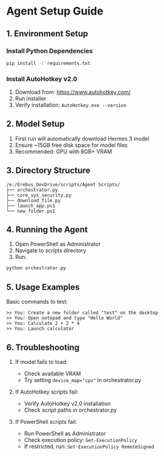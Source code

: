 # Agent Setup Guide

## 1. Environment Setup

### Install Python Dependencies
```bash
pip install -r requirements.txt
```

### Install AutoHotkey v2.0
1. Download from: https://www.autohotkey.com/
2. Run installer
3. Verify installation: `AutoHotkey.exe --version`

## 2. Model Setup
1. First run will automatically download Hermes 3 model
2. Ensure ~15GB free disk space for model files
3. Recommended: GPU with 8GB+ VRAM

## 3. Directory Structure
```
/e:/Erebus_DevDrive/scripts/Agent Scripts/
├── orchestrator.py
├── core_sys_security.py
├── download_file.py
├── launch_app.ps1
└── new_folder.ps1
```

## 4. Running the Agent

1. Open PowerShell as Administrator
2. Navigate to scripts directory
3. Run:
```bash
python orchestrator.py
```

## 5. Usage Examples

Basic commands to test:
```
>> You: Create a new folder called "test" on the desktop
>> You: Open notepad and type "Hello World"
>> You: Calculate 2 + 2 * 4
>> You: Launch calculator
```

## 6. Troubleshooting

1. If model fails to load:
   - Check available VRAM
   - Try setting `device_map="cpu"` in orchestrator.py

2. If AutoHotkey scripts fail:
   - Verify AutoHotkey v2.0 installation
   - Check script paths in orchestrator.py

3. If PowerShell scripts fail:
   - Run PowerShell as Administrator
   - Check execution policy: `Get-ExecutionPolicy`
   - If restricted, run: `Set-ExecutionPolicy RemoteSigned`
